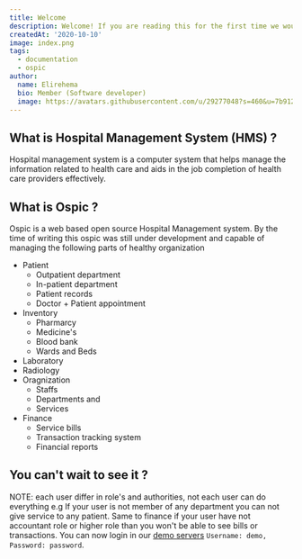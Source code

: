 ```yaml
---
title: Welcome
description: Welcome! If you are reading this for the first time we would ruther say welcome to Ospic HMS documentation. Official documentation for Ospic Hospital Management system (HMS).
createdAt: '2020-10-10'
image: index.png
tags:
  - documentation
  - ospic
author:
  name: Elirehema
  bio: Member (Software developer)
  image: https://avatars.githubusercontent.com/u/29277048?s=460&u=7b9129df86f037dc4fb021e22ecbf252f308e688&v=4
---
```


## What is Hospital Management System (HMS) ?
Hospital management system is a computer system that helps manage the information related to health care and aids in the job completion of health care providers effectively.

## What is Ospic ? 
Ospic is a web based open source Hospital Management system. By the time of writing this ospic was still under development and capable of managing the following parts of healthy organization
- Patient 
  - Outpatient department
  - In-patient department
  - Patient records
  - Doctor + Patient appointment
- Inventory
  - Pharmarcy
  - Medicine's
  - Blood bank
  - Wards and Beds
- Laboratory
- Radiology
- Oragnization
  - Staffs
  - Departments and
  - Services
- Finance
  - Service bills
  - Transaction tracking system
  - Financial reports 


## You can't wait to see it ?
NOTE: each user differ in role's and authorities, not each user can do everything e.g If your user is not member of any department you can not give service to any patient. Same to finance if your user have not accountant role or higher role than you won't be able to see bills or transactions. You can now login in our [demo servers](https://app.ospicx.com/#/finance) `Username: demo, Password: password`. 

